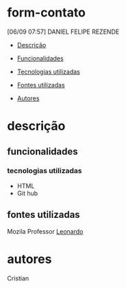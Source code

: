 # form-contato
[06/09 07:57] DANIEL FELIPE REZENDE

* [Descrição](#descri%C3%A7%C3%A3o)

* [Funcionalidades](#funcionalidades)

* [Tecnologias utilizadas](#tecnologias-utilizadas)

* [Fontes utilizadas ](#fontes-utilizadas)

* [Autores](#autores)

# descrição


## funcionalidades


### tecnologias utilizadas
* HTML
* Git hub

## fontes utilizadas
Mozila
Professor [Leonardo](https://github.com/leonardorochamarista)

# autores
Cristian